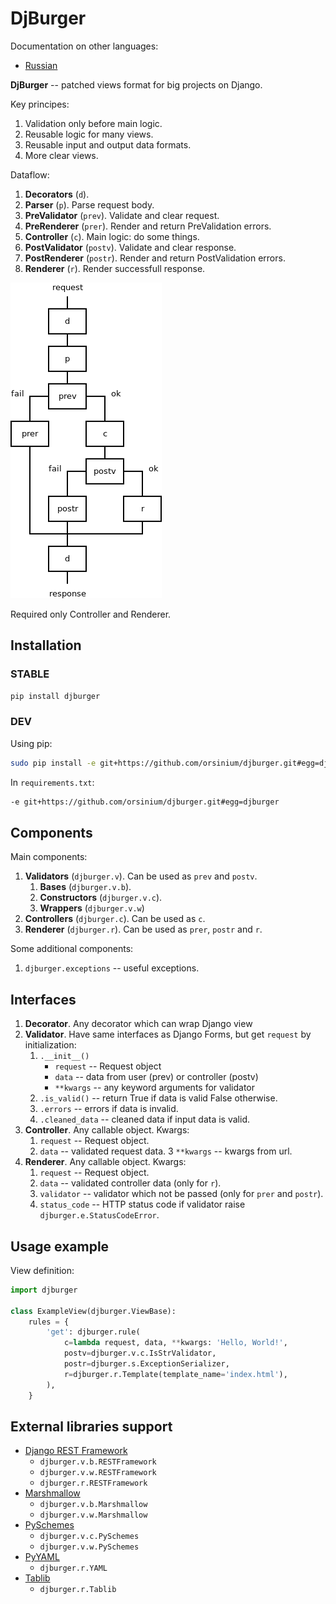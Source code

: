 # DjBurger

Documentation on other languages:

* [Russian](README.ru.md)

**DjBurger** -- patched views format for big projects on Django.


Key principes:

1. Validation only before main logic.
2. Reusable logic for many views.
3. Reusable input and output data formats.
4. More clear views.


Dataflow:

1. **Decorators** (`d`).
2. **Parser** (`p`). Parse request body.
3. **PreValidator** (`prev`). Validate and clear request.
4. **PreRenderer** (`prer`). Render and return PreValidation errors.
5. **Controller** (`c`). Main logic: do some things.
6. **PostValidator** (`postv`). Validate and clear response.
7. **PostRenderer** (`postr`). Render and return PostValidation errors.
8. **Renderer** (`r`). Render successfull response.

![Scheme](scheme.png)

Required only Controller and Renderer.


## Installation

### STABLE

```bash
pip install djburger
```

### DEV

Using pip:

```bash
sudo pip install -e git+https://github.com/orsinium/djburger.git#egg=djburger
```

In `requirements.txt`:

```bash
-e git+https://github.com/orsinium/djburger.git#egg=djburger
```

## Components

Main components:

1. **Validators** (`djburger.v`). Can be used as `prev` and `postv`.
    1. **Bases** (`djburger.v.b`).
    2. **Constructors** (`djburger.v.c`).
    3. **Wrappers** (`djburger.v.w`)
2. **Controllers** (`djburger.c`). Can be used as `c`.
3. **Renderer** (`djburger.r`). Can be used as `prer`, `postr` and `r`.


Some additional components:

1. `djburger.exceptions` -- useful exceptions.


## Interfaces

1. **Decorator**. Any decorator which can wrap Django view
2. **Validator**. Have same interfaces as Django Forms, but get `request` by initialization:
    1. `.__init__()`
        * `request` -- Request object
        * `data` -- data from user (prev) or controller (postv)
        * `**kwargs` -- any keyword arguments for validator
    2. `.is_valid()` -- return True if data is valid False otherwise.
    3. `.errors` -- errors if data is invalid.
    4. `.cleaned_data` -- cleaned data if input data is valid.
3. **Controller**. Any callable object. Kwargs:
    1. `request` -- Request object.
    2. `data` -- validated request data.
    3 `**kwargs` -- kwargs from url.
4. **Renderer**. Any callable object. Kwargs:
    1. `request` -- Request object.
    2. `data` -- validated controller data (only for `r`).
    3. `validator` -- validator which not be passed (only for `prer` and `postr`).
    4. `status_code` -- HTTP status code if validator raise `djburger.e.StatusCodeError`.


## Usage example

View definition:

```python
import djburger

class ExampleView(djburger.ViewBase):
    rules = {
        'get': djburger.rule(
            c=lambda request, data, **kwargs: 'Hello, World!',
            postv=djburger.v.c.IsStrValidator,
            postr=djburger.s.ExceptionSerializer,
            r=djburger.r.Template(template_name='index.html'),
        ),
    }
```


## External libraries support

* [Django REST Framework](django-rest-framework.org)
    * `djburger.v.b.RESTFramework`
    * `djburger.v.w.RESTFramework`
    * `djburger.r.RESTFramework`
* [Marshmallow](https://github.com/marshmallow-code/marshmallow)
    * `djburger.v.b.Marshmallow`
    * `djburger.v.w.Marshmallow`
* [PySchemes](https://github.com/shivylp/pyschemes)
    * `djburger.v.c.PySchemes`
    * `djburger.v.w.PySchemes`
* [PyYAML](https://github.com/yaml/pyyaml)
    * `djburger.r.YAML`
* [Tablib](https://github.com/kennethreitz/tablib)
    * `djburger.r.Tablib`
